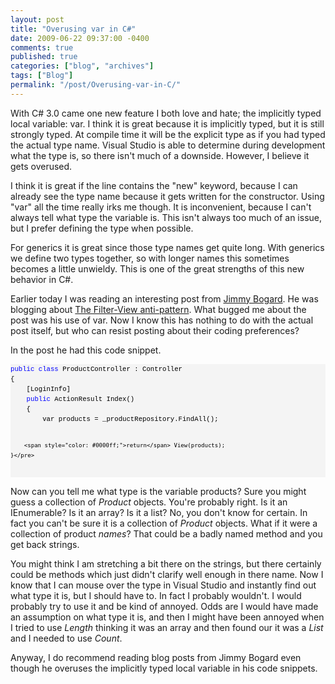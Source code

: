 ```yaml
---
layout: post
title: "Overusing var in C#"
date: 2009-06-22 09:37:00 -0400
comments: true
published: true
categories: ["blog", "archives"]
tags: ["Blog"]
permalink: "/post/Overusing-var-in-C/"
---
```

<!-- more -->

<p>With C# 3.0 came one new feature I both love and hate; the implicitly typed local variable: var. I think it is great because it is implicitly typed, but it is still strongly typed. At compile time it will be the explicit type as if you had typed the actual type name. Visual Studio is able to determine during development what the type is, so there isn't much of a downside. However, I believe it gets overused.</p>
<p>I think it is great if the line contains the "new" keyword, because I can already see the type name because it gets written for the constructor. Using "var" all the time really irks me though. It is inconvenient, because I can't always tell what type the variable is. This isn't always too much of an issue, but I prefer defining the type when possible.</p>
<p>For generics it is great since those type names get quite long. With generics we define two types together, so with longer names this sometimes becomes a little unwieldy. This is one of the great strengths of this new behavior in C#.</p>
<p>Earlier today I was reading an interesting post from <a href="http://www.lostechies.com/blogs/jimmy_bogard/default.aspx" target="_blank">Jimmy Bogard</a>. He was blogging about <a href="http://www.lostechies.com/blogs/jimmy_bogard/archive/2009/06/18/the-filter-viewdata-anti-pattern.aspx" target="_blank">The Filter-View anti-pattern</a>. What bugged me about the post was his use of var. Now I know this has nothing to do with the actual post itself, but who can resist posting about their coding preferences?</p>
<p>In the post he had this code snippet.</p>
<div>
<pre style="border-style: none; margin: 0em; padding: 0px; overflow: visible; line-height: 12pt; background-color: #f4f4f4; width: 100%; font-family: consolas,'Courier New',courier,monospace; color: black; font-size: 8pt;"><span style="color: #0000ff;">public</span> <span style="color: #0000ff;">class</span> ProductController : Controller
{
    [LoginInfo]
    <span style="color: #0000ff;">public</span> ActionResult Index()
    {
        var products = _productRepository.FindAll();

        <span style="color: #0000ff;">return</span> View(products);
    }</pre>
</div>
<p>Now can you tell me what type is the variable products? Sure you might guess a collection of <em>Product</em> objects. You're probably right. Is it an IEnumerable? Is it an array? Is it a list? No, you don't know for certain. In fact you can't be sure it is a collection of <em>Product</em> objects. What if it were a collection of product <em>names</em>? That could be a badly named method and you get back strings.</p>
<p>You might think I am stretching a bit there on the strings, but there certainly could be methods which just didn't clarify well enough in there name. Now I know that I can mouse over the type in Visual Studio and instantly find out what type it is, but I should have to. In fact I probably wouldn't. I would probably try to use it and be kind of annoyed. Odds are I would have made an assumption on what type it is, and then I might have been annoyed when I tried to use <em>Length</em> thinking it was an array and then found our it was a <em>List</em> and I needed to use <em>Count</em>.</p>
<p>Anyway, I do recommend reading blog posts from Jimmy Bogard even though he overuses the implicitly typed local variable in his code snippets.</p>
